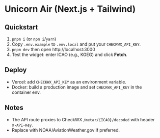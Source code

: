 
# Unicorn Air (Next.js + Tailwind)

## Quickstart
1. `pnpm i` (or `npm i`/`yarn`)
2. Copy `.env.example` to `.env.local` and put your `CHECKWX_API_KEY`.
3. `pnpm dev` then open http://localhost:3000
4. Test the widget: enter ICAO (e.g., KGEG) and click **Fetch**.

## Deploy
- Vercel: add `CHECKWX_API_KEY` as an environment variable.
- Docker: build a production image and set `CHECKWX_API_KEY` in the container env.

## Notes
- The API route proxies to CheckWX `/metar/{ICAO}/decoded` with header `X-API-Key`.
- Replace with NOAA/AviationWeather.gov if preferred.
